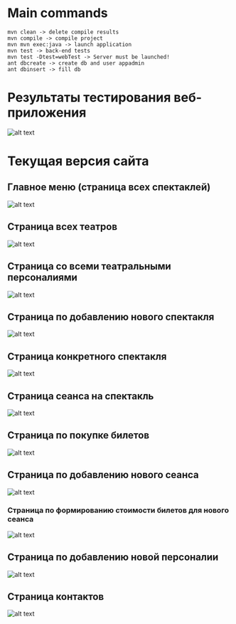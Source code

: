 # Main commands
    mvn clean -> delete compile results
    mvn compile -> compile project
    mvn mvn exec:java -> launch application
    mvn test -> back-end tests
    mvn test -Dtest=webTest -> Server must be launched!
    ant dbcreate -> create db and user appadmin
    ant dbinsert -> fill db

# Результаты тестирования веб-приложения
![alt text](pictures/selenium_ide_result.png) 

# Текущая версия сайта
## Главное меню (страница всех спектаклей)
![alt text](pictures/performances.png) 
## Страница всех театров
![alt text](pictures/theaters.png) 
## Страница со всеми театральными персоналиями
![alt text](pictures/members.png) 
## Страница по добавлению нового спектакля
![alt text](pictures/addNewPerformance.png)
## Страница конкретного спектакля
![alt text](pictures/page_of_performance.png)
## Страница сеанса на спектакль
![alt text](pictures/event.png)
## Страница по покупке билетов
![alt text](pictures/buyTicket.png)
## Страница по добавлению нового сеанса
![alt text](pictures/newEvent.png)
### Страница по формированию стоимости билетов для нового сеанса
![alt text](pictures/ticketsNewEvent.png) 
## Страница по добавлению новой персоналии
![alt text](pictures/newMember.png)
## Страница контактов
![alt text](pictures/contacts.png)
